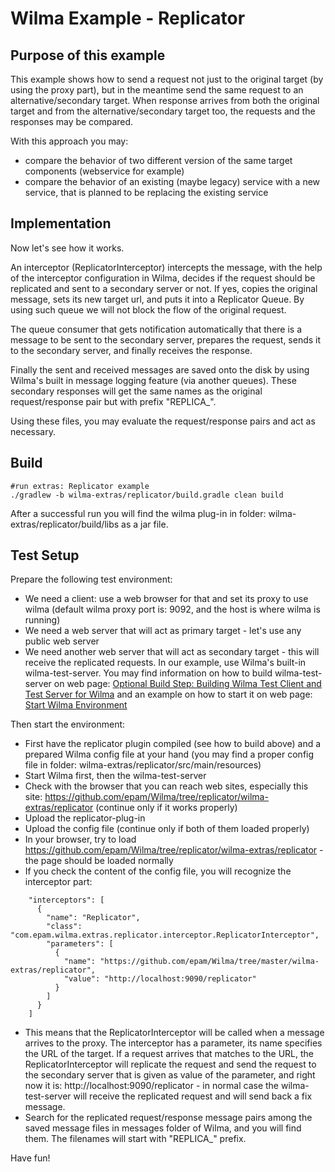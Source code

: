 Wilma Example - Replicator
==========================

Purpose of this example
-----------------------

This example shows how to send a request not just to the original target (by using the proxy part), but in the meantime send the same request to an alternative/secondary target.
When response arrives from both the original target and from the alternative/secondary target too, the requests and the responses may be compared.

With this approach you may:

* compare the behavior of two different version of the same target components (webservice for example)
* compare the behavior of an existing (maybe legacy) service with a new service, that is planned to be replacing the existing service

Implementation
--------------

Now let's see how it works.

An interceptor (ReplicatorInterceptor) intercepts the message, with the help of the interceptor configuration in Wilma, 
decides if the request should be replicated and sent to a secondary server or not.
If yes, copies the original message, sets its new target url, and puts it into a Replicator Queue. By using such queue we will not block the flow of the original request.

The queue consumer that gets notification automatically that there is a message to be sent to the secondary server, prepares the request, 
sends it to the secondary server, and finally receives the response.

Finally the sent and received messages are saved onto the disk by using Wilma's built in message logging feature (via another queues). 
These secondary responses will get the same names as the original request/response pair but with prefix "REPLICA_".

Using these files, you may evaluate the request/response pairs and act as necessary.

Build
-----
```
#run extras: Replicator example
./gradlew -b wilma-extras/replicator/build.gradle clean build
```
After a successful run you will find the wilma plug-in in folder: wilma-extras/replicator/build/libs as a jar file.

Test Setup
----------
Prepare the following test environment:

- We need a client: use a web browser for that and set its proxy to use wilma (default wilma proxy port is: 9092, and the host is where wilma is running)
- We need a web server that will act as primary target - let's use any public web server
- We need another web server that will act as secondary target - this will receive the replicated requests. In our example, use Wilma's built-in wilma-test-server. 
You may find information on how to build wilma-test-server on web page: [Optional Build Step: Building Wilma Test Client and Test Server for Wilma](https://github.com/epam/Wilma/wiki/DEV,-Build-from-Scratch#optional-build-step-building-wilma-test-client-and-test-server-for-wilma) 
and an example on how to start it on web page: [Start Wilma Environment](https://github.com/epam/Wilma/blob/master/config/environment/start-wilma-environment.sh) 

Then start the environment:

- First have the replicator plugin compiled (see how to build above) and a prepared Wilma config file at your hand (you may find a proper config file in folder: wilma-extras/replicator/src/main/resources) 
- Start Wilma first, then the wilma-test-server
- Check with the browser that you can reach web sites, especially this site: https://github.com/epam/Wilma/tree/replicator/wilma-extras/replicator (continue only if it works properly)
- Upload the replicator-plug-in
- Upload the config file (continue only if both of them loaded properly)
- In your browser, try to load https://github.com/epam/Wilma/tree/replicator/wilma-extras/replicator - the page should be loaded normally
- If you check the content of the config file, you will recognize the interceptor part:
```
    "interceptors": [
      {
        "name": "Replicator",
        "class": "com.epam.wilma.extras.replicator.interceptor.ReplicatorInterceptor",
        "parameters": [
          {
            "name": "https://github.com/epam/Wilma/tree/master/wilma-extras/replicator",
            "value": "http://localhost:9090/replicator"
          }
        ]
      }
    ]
```
- This means that the ReplicatorInterceptor will be called when a message arrives to the proxy. The interceptor has a parameter, its name specifies the URL of the target. 
If a request arrives that matches to the URL, the ReplicatorInterceptor will replicate the request and send the request to the secondary server that is given as value of the parameter, 
and right now it is: http://localhost:9090/replicator - in normal case the wilma-test-server will receive the replicated request and will send back a fix message.
- Search for the replicated request/response message pairs among the saved message files in messages folder of Wilma, and you will find them. The filenames will start with "REPLICA_" prefix.

Have fun!
